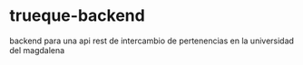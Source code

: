 # trueque-backend
backend para una api rest de intercambio de pertenencias en la universidad del magdalena

